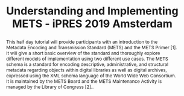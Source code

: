 ---
abstract: This half day tutorial will provide participants with an introduction to
  the Metadata Encoding and Transmission Standard (METS) and the METS Primer [1].
  It will give a short basic overview of the standard and thoroughly explore different
  models of implementation using two different use cases. The METS schema is a standard
  for encoding descriptive, administrative, and structural metadata regarding objects
  within digital libraries as well as digital archives, expressed using the XML schema
  language of the World Wide Web Consortium. It is maintained by the METS Board and
  the METS Maintenance Activity is managed by the Library of Congress [2]..
creators:
- Mosely, Sean
- Lehtonen, Juha
- Bredenberg, Karin
date: null
document_url: https://services.phaidra.univie.ac.at/api/object/o:1079750/download
grand_parent: iPRES
institutions: []
keywords: []
landing_page_url: https://phaidra.univie.ac.at/o:1079750
language: eng
layout: publication
license: CC BY 4.0 International
notes_url: null
parent: iPRES 2019
presentation_url: null
size: 125182
source_name: iPRES
title: Understanding and Implementing METS - iPRES 2019 Amsterdam
type: paper
year: 2019
---